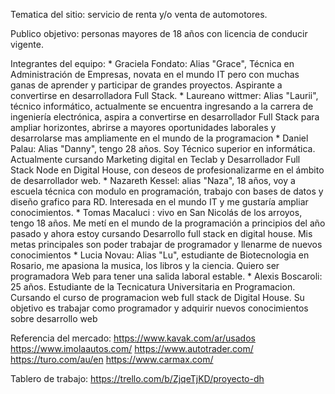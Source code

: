 Tematica del sitio: servicio de renta y/o venta de automotores.

Publico objetivo: personas mayores de 18 años con licencia de conducir vigente.

Integrantes del equipo: 
    * Graciela Fondato: Alias "Grace", Técnica en Administración de Empresas, novata en el mundo IT pero con muchas ganas de aprender y participar de grandes proyectos. Aspirante a convertirse en desarrolladora Full Stack.
    * Laureano wittmer: Alias "Laurii", técnico informático, actualmente se encuentra ingresando a la carrera de ingeniería electrónica, aspira a convertirse en desarrollador Full Stack para ampliar horizontes, abrirse a mayores oportunidades laborales y desarrolarse mas ampliamente en el mundo de la programacion
    * Daniel Palau: Alias "Danny", tengo 28 años. Soy Técnico superior en informática. Actualmente cursando Marketing digital en Teclab y Desarrollador Full Stack Node en Digital House, con deseos de profesionalizarme en el ámbito de desarrollador web.
    * Nazareth Kessel: alias "Naza", 18 años, voy a escuela técnica con modulo en programación, trabajo con bases de datos y diseño grafico para RD. Interesada en el mundo IT y me gustaría ampliar conocimientos.
    * Tomas Macaluci : vivo en San Nicolás de los arroyos, tengo 18 años. Me metí en el mundo de la programación a principios del año pasado y ahora estoy cursando Desarrollo full stack en digital house. Mis metas principales son poder trabajar de programador y llenarme de nuevos conocimientos
    * Lucia Novau: Alias "Lu", estudiante de Biotecnologia en Rosario, me apasiona la musica, los libros y la ciencia. Quiero ser programadora Web para tener una salida laboral estable.
    * Alexis Boscaroli: 25 años. Estudiante de la Tecnicatura Universitaria en Programacion. Cursando el curso de programacion web full stack de Digital House. Su objetivo es trabajar como programador y adquirir nuevos conocimientos sobre desarrollo web

Referencia del mercado: 
https://www.kavak.com/ar/usados
https://www.imolaautos.com/
https://www.autotrader.com/
https://turo.com/au/en
https://www.carmax.com/

Tablero de trabajo: 
https://trello.com/b/ZjqeTjKD/proyecto-dh